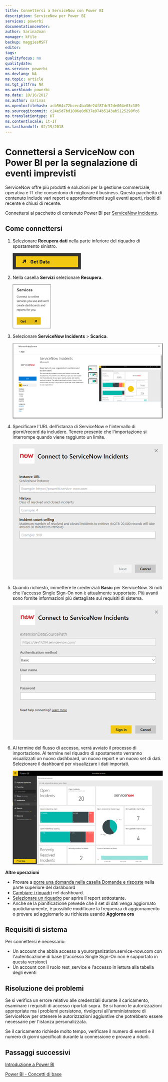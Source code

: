 ```yaml
---
title: Connettersi a ServiceNow con Power BI
description: ServiceNow per Power BI
services: powerbi
documentationcenter: 
author: SarinaJoan
manager: kfile
backup: maggiesMSFT
editor: 
tags: 
qualityfocus: no
qualitydate: 
ms.service: powerbi
ms.devlang: NA
ms.topic: article
ms.tgt_pltfrm: NA
ms.workload: powerbi
ms.date: 10/16/2017
ms.author: sarinas
ms.openlocfilehash: acb564c72bcec4ba36e24f87dc52de004e03c189
ms.sourcegitcommit: c24e5d7bd1806e0d637e974b5143ab5125298fc6
ms.translationtype: HT
ms.contentlocale: it-IT
ms.lasthandoff: 02/19/2018
---
```

# <a name="connect-to-servicenow-with-power-bi-for-incident-reporting"></a>Connettersi a ServiceNow con Power BI per la segnalazione di eventi imprevisti
ServiceNow offre più prodotti e soluzioni per la gestione commerciale, operativa e IT che consentono di migliorare il business. Questo pacchetto di contenuto include vari report e approfondimenti sugli eventi aperti, risolti di recente e chiusi di recente.  

Connettersi al pacchetto di contenuto Power BI per [ServiceNow Incidents](https://app.powerbi.com/getdata/services/servicenow).

## <a name="how-to-connect"></a>Come connettersi
1. Selezionare **Recupera dati** nella parte inferiore del riquadro di spostamento sinistro.
   
   ![](media/service-connect-to-servicenow/pbi_getdata.png) 
2. Nella casella **Servizi** selezionare **Recupera**.
   
   ![](media/service-connect-to-servicenow/pbi_getservices.png) 
3. Selezionare **ServiceNow Incidents** \> **Scarica**.
   
   ![](media/service-connect-to-servicenow/connect.png)
4. Specificare l'URL dell'istanza di ServiceNow e l'intervallo di giorni/record da includere. Tenere presente che l'importazione si interrompe quando viene raggiunto un limite.
   
   ![](media/service-connect-to-servicenow/params.png)
5. Quando richiesto, immettere le credenziali **Basic** per ServiceNow. Si noti che l'accesso Single Sign-On non è attualmente supportato. Più avanti sono fornite informazioni più dettagliate sui requisiti di sistema.
   
   ![](media/service-connect-to-servicenow/creds.png)
6. Al termine del flusso di accesso, verrà avviato il processo di importazione. Al termine nel riquadro di spostamento verranno visualizzati un nuovo dashboard, un nuovo report e un nuovo set di dati. Selezionare il dashboard per visualizzare i dati importati.
   
    ![](media/service-connect-to-servicenow/dashboard.png)

**Altre operazioni**

* Provare a [porre una domanda nella casella Domande e risposte](power-bi-q-and-a.md) nella parte superiore del dashboard
* [Cambiare i riquadri](service-dashboard-edit-tile.md) nel dashboard.
* [Selezionare un riquadro](service-dashboard-tiles.md) per aprire il report sottostante.
* Anche se la pianificazione prevede che il set di dati venga aggiornato quotidianamente, è possibile modificare la frequenza di aggiornamento o provare ad aggiornarlo su richiesta usando **Aggiorna ora**

## <a name="system-requirements"></a>Requisiti di sistema
Per connettersi è necessario:  

* Un account che abbia accesso a yourorganization.service-now.com con l'autenticazione di base (l'accesso Single Sign-On non è supportato in questa versione)  
* Un account con il ruolo rest_service e l'accesso in lettura alla tabella degli eventi  

## <a name="troubleshooting"></a>Risoluzione dei problemi
Se si verifica un errore relativo alle credenziali durante il caricamento, esaminare i requisiti di accesso riportati sopra. Se si hanno le autorizzazioni appropriate ma i problemi persistono, rivolgersi all'amministratore di ServiceNow per ottenere le autorizzazioni aggiuntive che potrebbero essere necessarie per l'istanza personalizzata.

Se il caricamento richiede molto tempo, verificare il numero di eventi e il numero di giorni specificati durante la connessione e provare a ridurli.

## <a name="next-steps"></a>Passaggi successivi
[Introduzione a Power BI](service-get-started.md)

[Power BI - Concetti di base](service-basic-concepts.md)

